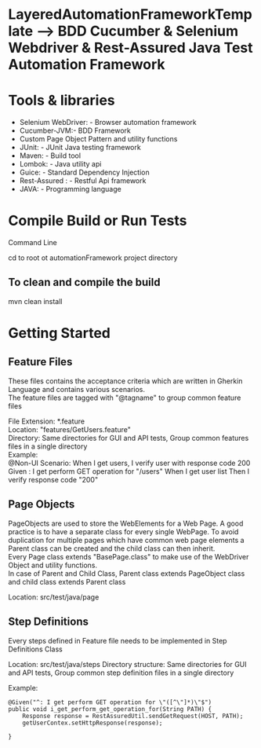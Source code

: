  LayeredAutomationFrameworkTemplate --> BDD Cucumber & Selenium Webdriver & Rest-Assured Java Test Automation Framework
==================================================================================

Tools & libraries
=================
- Selenium WebDriver: - Browser automation framework
- Cucumber-JVM:- BDD Framework  
- Custom Page Object Pattern and utility functions  
- JUnit: - JUnit Java testing framework  
- Maven: - Build tool  
- Lombok: - Java utility api  
- Guice: - Standard Dependency Injection     
- Rest-Assured : - Restful Api framework  
- JAVA: - Programming language

Compile Build or Run Tests
==========================

Command Line

cd to root ot automationFramework project directory

To clean and compile the build
-----------------------------
mvn clean install 


Getting Started
===========================


Feature Files
-------------------------------------------------------------------
These files contains the acceptance criteria which are written in Gherkin Language and contains various scenarios.  
The feature files are tagged with "@tagname" to group common feature files 

File Extension:  *.feature    
Location: "features/GetUsers.feature"      
Directory:  Same directories for GUI and API tests, Group common features files in a 
single directory    
Example:   
  @Non-UI
  Scenario: When I get users, I verify user with response code 200
    Given : I get perform GET operation for "/users"
    When I get user list
    Then I verify response code "200"
    
Page Objects
-------------------------------------------------------------------
PageObjects are used to store the WebElements for a Web Page.
A good practice is to have a separate class for every single WebPage.
To avoid duplication for multiple pages which have common web page elements a Parent class can be created 
and the child class can then inherit.  
Every Page  class extends "BasePage.class" to make use of the WebDriver Object and utility functions.  
In case of Parent and Child Class, Parent class extends PageObject class and child class extends Parent class      
   
Location: src/test/java/page

Step Definitions
--------------------------------------------------------------------
Every steps defined in Feature file needs to be implemented in Step Definitions Class

Location: src/test/java/steps 
Directory structure: Same directories for GUI and API tests, Group common step definition files in a 
                     single directory    

Example:  

    @Given("^: I get perform GET operation for \"([^\"]*)\"$")
    public void i_get_perform_get_operation_for(String PATH) {
        Response response = RestAssuredUtil.sendGetRequest(HOST, PATH);
        getUserContex.setHttpResponse(response);

    }
    


